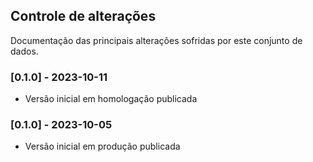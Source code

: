## Controle de alterações

Documentação das principais alterações sofridas por este conjunto de dados.

### [0.1.0] - 2023-10-11

- Versão inicial em homologação publicada

### [0.1.0] - 2023-10-05

- Versão inicial em produção publicada